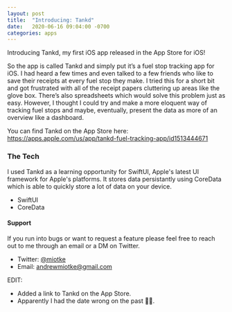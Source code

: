 ```yaml
---
layout: post
title:  "Introducing: Tankd"
date:   2020-06-16 09:04:00 -0700
categories: apps
---
```


Introducing Tankd, my first iOS app released in the App Store for iOS!

So the app is called Tankd and simply put it’s a fuel stop tracking app for iOS. I had heard a few times and even talked to a few friends who like to save their receipts at every fuel stop they make. I tried this for a short bit and got frustrated with all of the receipt papers cluttering up areas like the glove box. There’s also spreadsheets which would solve this problem just as easy. However, I thought I could try and make a more eloquent way of tracking fuel stops and maybe, eventually, present the data as more of an overview like a dashboard. 

You can find Tankd on the App Store here: https://apps.apple.com/us/app/tankd-fuel-tracking-app/id1513444671

### The Tech
I used Tankd as a learning opportunity for SwiftUI, Apple's latest UI framework for Apple's platforms. It stores
data persistantly using CoreData which is able to quickly store a lot of data on your device. 

* SwiftUI
* CoreData



#### Support
If you run into bugs or want to request a feature please feel free to reach out to me through an email or a DM on Twitter.
* Twitter: [@miotke](https://twitter.com/miotke)
* Email: andrewmiotke@gmail.com


EDIT: 
* Added a link to Tankd on the App Store.
* Apparently I had the date wrong on the past 🤦‍♂️.
